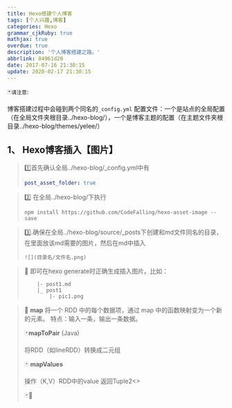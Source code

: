```yaml
---
title: Hexo搭建个人博客
tags: [个人兴趣,博客]
categories: Hexo
grammar_cjkRuby: true
mathjax: true
overdue: true
description: '个人博客搭建之路。'
abbrlink: 84961d20
date: 2017-07-16 21:30:15
update: 2020-02-17 21:30:15
---
```




🃏`请注意`:

博客搭建过程中会碰到两个同名的`_config.yml` 配置文件：一个是站点的全局配置（在全局文件夹根目录../hexo-blog/），一个是博客主题的配置（在主题文件夹根目录../hexo-blog/themes/yelee/）

## 1、 Hexo博客插入【图片】

> 1️⃣首先确认全局../hexo-blog/_config.yml中有
>
> ```yaml
> post_asset_folder: true
> ```
>
> 

> 2️⃣ 在全局../hexo-blog/下执行
>
> ```shell
> npm install https://github.com/CodeFalling/hexo-asset-image --save
> ```
>
> 

> 3️⃣.确保在全局../hexo-blog/source/_posts下创建和md文件同名的目录，在里面放该md需要的图片，然后在md中插入
>
> ```
> ![](目录名/文件名.png)
> ```
>
> 

> :arrow_up_small:  即可在hexo generate时正确生成插入图片。比如：
>
> ```
>     |- post1.md
>     |_ post1
>         |- pic1.png
> ```
>
> 



> :arrow_up_small:  **map**
> 将一个 RDD 中的每个数据项，通过 map 中的函数映射变为一个新的元素。
> 特点：输入一条，输出一条数据。
>
> :black_joker:**mapToPair**   (Java)
>
> 将RDD（如lineRDD）转换成二元组
>
> 🃏 **mapValues**
>
> 操作（K,V）RDD中的value     返回Tuple2<>
>
> 🃏:yellow_heart:
> 

